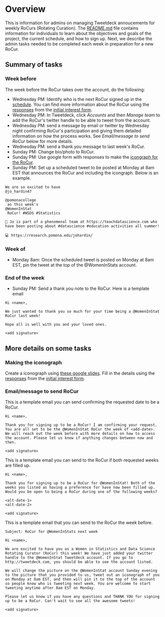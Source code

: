 # Overview 

This is information for admins on managing Tweetdeck annoucements for weekly RoCurs (Rotating Curation). 
The [README.md](README.md) file contains information for individuals to learn about the objectives and goals of the project, the current schedule, and how to sign up. 
Next, we describe the admin tasks needed to be completed each week in preparation for a new RoCur.  

## Summary of tasks

### Week before 

The week before the RoCur takes over the account, do the following: 

- Wednesday PM: Identify who is the next RoCur signed up in the [schedule](https://docs.google.com/spreadsheets/d/1wxjdP5EMimDbDrJIK1rY_adquD3MqZD__wT9oLosxZQ/edit?usp=sharing). You can find more information about the RoCur using the [responses](https://docs.google.com/spreadsheets/d/11HUV3BQ3uLykiFEKRH6LbbdCPZbxOWuo7VGJA42J0HY/edit?usp=sharing) from the [initial interest form](https://docs.google.com/forms/d/1FUgoURqZADAp7V5ir6Gx1DVxoJ1Ywe9i60ZuuJ1bUII/edit?usp=sharing).
- Wednesday PM: In Tweetdeck, click _Accounts_ and then _Manage team_ to add the RoCur's twitter handle to be able to tweet from the account. 
- Wednesday PM: send a message by email or twitter by Wednesday night confirming RoCur's participation and giving them detailed information on how the process works. See _Email/message to send RoCur_ below for more details. 
- Wednesday PM: send a thank you message to last week's RoCur.
- Sunday PM: Change bio/photo to RoCur.
- Sunday PM: Use google form with responses to make the [icongraph for the RoCur](https://docs.google.com/presentation/d/12ogw03hgp42QKHSW3zLt-xE567uZM54vDCauuxhVnuQ/edit#slide=id.p1). 
- Sunday PM: Set up a scheduled tweet to be posted at Monday at 8am EST that announces the RoCur and including the icongraph. Below is an example.

```
We are so excited to have 
@jo_hardin47
 
@pomonacollege
 as this week's 
@WomenInStat
 RoCur! #WSDS #Statistics

🔦 Jo is part of a phenomenal team at https://teachdatascience.com who have been posting about #datascience #education activities all summer!

💻 https://research.pomona.edu/johardin/
```
### Week of

- Monday 8am: Once the scheduled tweet is posted on Monday at 8am EST, pin the tweet at the top of the @WomenInStats account.

### End of the week 

- Sunday PM: Send a thank you note to the RoCur. Here is a template email 

```
Hi <name>,

We just wanted to thank you so much for your time being a @WomenInStat RoCur last week! 

Hope all is well with you and your loved ones. 

<add signature>
```

## More details on some tasks

### Making the iconograph 

Create a iconograph using [these google slides](https://docs.google.com/presentation/d/12ogw03hgp42QKHSW3zLt-xE567uZM54vDCauuxhVnuQ/edit?usp=sharing). 
Fill in the details using the [responses](https://docs.google.com/spreadsheets/d/11HUV3BQ3uLykiFEKRH6LbbdCPZbxOWuo7VGJA42J0HY/edit?usp=sharing) from the [initial interest form](https://docs.google.com/forms/d/1FUgoURqZADAp7V5ir6Gx1DVxoJ1Ywe9i60ZuuJ1bUII/edit?usp=sharing). 

### Email/message to send RoCur

This is a template email you can send confirming the requested date to be a RoCur. 

```
Hi <name>, 

Thank you for signing up to be a RoCur! I am confirming your request. You are all set to be the @WomenInStat RoCur the week of <add-date>. We will reach out the week before with more details on how to access the account. Please let us know if anything changes between now and then. 

<add signature>
```

This is a template email you can send to the RoCur if both requested weeks are filled up. 

```
Hi <name>, 

Thank you for signing up to be a RoCur for @WomenInStat! Both of the weeks you listed as having a preference for have now been filled up. Would you be open to being a RoCur during one of the following weeks?

<alt-date-1>
<alt-date-2>

<add signature>
```

This is a template email that you can send to the RoCur the week before. 

```
Subject: RoCur for @WomenInStats next week

Hi <name>, 

We are excited to have you as a Women in Statistics and Data Science Rotating Curator (RoCur) this week! We have just added your twitter handle to the @WomenInStat Tweetdeck account. If you go to http://tweetdeck.com, you should be able to see the account listed.

We will change the picture on the @WomenInStat account Sunday evening to the picture that you provided to us, tweet out an iconograph of you on Monday at 8am EST, and then will pin it to the top of the account so people know who is tweeting next week. You are welcome to start tweeting anytime after 8am EST on Monday. 

Please let us know if you have any questions and THANK YOU for signing up to be a RoCur. Can't wait to see all the awesome tweets!

<add signature>
```


